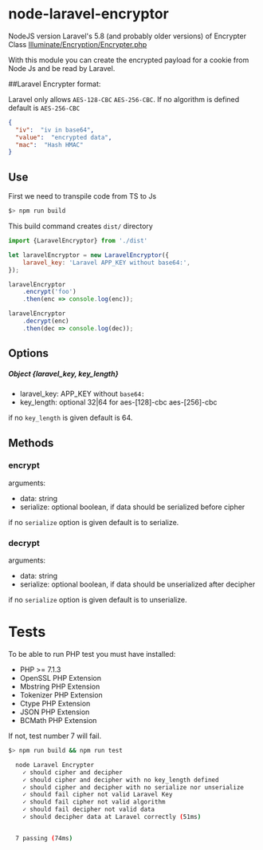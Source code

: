 # node-laravel-encryptor

NodeJS version Laravel's 5.8 (and probably older versions) of Encrypter 
Class
[Illuminate/Encryption/Encrypter.php](https://github.com/laravel/framework/blob/ad18538cd39a139d7aeee16c13062c8a4347141d/src/Illuminate/Encryption/Encrypter.php)

With this module you can create the encrypted payload for a cookie from Node Js
and be read by Laravel.
 
##Laravel Encrypter format:

Laravel only allows `AES-128-CBC` `AES-256-CBC`.
If no algorithm is defined default is `AES-256-CBC`

```json
{
  "iv":  "iv in base64",
  "value":  "encrypted data",
  "mac":  "Hash HMAC"
}
```
## Use

First we need to transpile code from TS to Js

```sh
$> npm run build 
```

This build command creates `dist/` directory
 
```js
import {LaravelEncryptor} from './dist'

let laravelEncryptor = new LaravelEncryptor({
    laravel_key: 'Laravel APP_KEY without base64:',
});

laravelEncryptor
    .encrypt('foo')
    .then(enc => console.log(enc));

laravelEncryptor
    .decrypt(enc)
    .then(dec => console.log(dec));
```

## Options 
##### Object  {laravel_key, key_length} 
* laravel_key: APP_KEY without `base64:`
* key_length: optional 32|64 for aes-[128]-cbc aes-[256]-cbc

if no `key_length` is given default is 64.

## Methods

### encrypt
arguments:
* data: string
* serialize: optional boolean, if data should be serialized before cipher

if no `serialize` option is given default is to serialize.

### decrypt
arguments:
* data: string
* serialize: optional boolean, if data should be unserialized after decipher

if no `serialize` option is given default is to unserialize.

# Tests

To be able to run PHP test you must have installed:

* PHP >= 7.1.3
* OpenSSL PHP Extension
* Mbstring PHP Extension
* Tokenizer PHP Extension
* Ctype PHP Extension
* JSON PHP Extension
* BCMath PHP Extension

If not, test number 7 will fail.

```sh
$> npm run build && npm run test

  node Laravel Encrypter
    ✓ should cipher and decipher
    ✓ should cipher and decipher with no key_length defined
    ✓ should cipher and decipher with no serialize nor unserialize
    ✓ should fail cipher not valid Laravel Key
    ✓ should fail cipher not valid algorithm
    ✓ should fail decipher not valid data
    ✓ should decipher data at Laravel correctly (51ms)


  7 passing (74ms)

```
